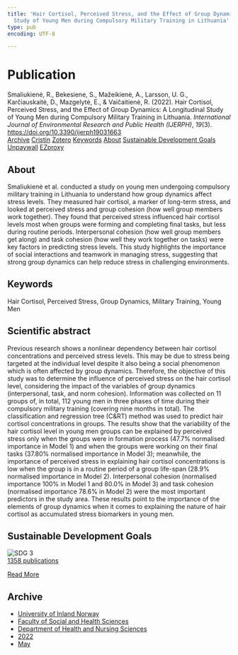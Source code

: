 ```yaml
---
title: 'Hair Cortisol, Perceived Stress, and the Effect of Group Dynamics: A Longitudinal
  Study of Young Men during Compulsory Military Training in Lithuania'
type: pub
encoding: UTF-8

---
```

<h1>Publication</h1>
<article id="csl-bib-container-NXENZEUY" class="csl-bib-container">
  <div class="csl-bib-body"> <div class="csl-entry">Smaliukienė, R., Bekesiene, S., Mažeikienė, A., Larsson, U. G., Karčiauskaitė, D., Mazgelytė, E., &#38; Vaičaitienė, R. (2022). Hair Cortisol, Perceived Stress, and the Effect of Group Dynamics: A Longitudinal Study of Young Men during Compulsory Military Training in Lithuania. <i>International Journal of Environmental Research and Public Health (IJERPH)</i>, <i>19</i>(3). <a href="https://doi.org/10.3390/ijerph19031663">https://doi.org/10.3390/ijerph19031663</a></div> </div>
  <div class="csl-bib-buttons">
    <a href="#taxonomy-article-NXENZEUY" alt="archive" class="csl-bib-button">Archive</a>
    <a href="https://app.cristin.no/results/show.jsf?id=2024494" alt="Cristin" class="csl-bib-button">Cristin</a>
    <a href="http://zotero.org/groups/5881554/items/NXENZEUY" alt="Zotero" class="csl-bib-button">Zotero</a>
    <a href="#keywords-article-NXENZEUY" alt="keywords" class="csl-bib-button">Keywords</a>
    <a href="#about-article-NXENZEUY" alt="about_pub" class="csl-bib-button">About</a>
    <a href="#sdg-article-NXENZEUY" alt="sdg" class="csl-bib-button">Sustainable Development Goals</a>
    <a href="https://www.mdpi.com/1660-4601/19/3/1663/pdf?version=1644401932" alt="Unpaywall" class="csl-bib-button">Unpaywall</a>
    <a href="https://www.mdpi.com/1660-4601/19/3/1663/pdf?version=1644401932" alt="EZproxy" class="csl-bib-button">EZproxy</a>
  </div>
  <div id="csl-bib-meta-container-NXENZEUY"></div>
</article>
<div id="csl-bib-meta-NXENZEUY" class="csl-bib-meta">
  <article id="about-article-NXENZEUY" class="about_pub-article">
    <h1>About</h1>
    Smaliukienė et al. conducted a study on young men undergoing compulsory military training in Lithuania to understand how group dynamics affect stress levels. They measured hair cortisol, a marker of long-term stress, and looked at perceived stress and group cohesion (how well group members work together). They found that perceived stress influenced hair cortisol levels most when groups were forming and completing final tasks, but less during routine periods. Interpersonal cohesion (how well group members get along) and task cohesion (how well they work together on tasks) were key factors in predicting stress levels. This study highlights the importance of social interactions and teamwork in managing stress, suggesting that strong group dynamics can help reduce stress in challenging environments.
  </article>
  <article id="keywords-article-NXENZEUY" class="keywords-article">
    <h1>Keywords</h1>
    Hair Cortisol, Perceived Stress, Group Dynamics, Military Training, Young Men
  </article>
  <article id="abstract-article-NXENZEUY" class="abstract-article">
    <h1>Scientific abstract</h1>
    Previous research shows a nonlinear dependency between hair cortisol concentrations and perceived stress levels. This may be due to stress being targeted at the individual level despite it also being a social phenomenon which is often affected by group dynamics. Therefore, the objective of this study was to determine the influence of perceived stress on the hair cortisol level, considering the impact of the variables of group dynamics (interpersonal, task, and norm cohesion). Information was collected on 11 groups of, in total, 112 young men in three phases of time during their compulsory military training (covering nine months in total). The classification and regression tree (C&RT) method was used to predict hair cortisol concentrations in groups. The results show that the variability of the hair cortisol level in young men groups can be explained by perceived stress only when the groups were in formation process (47.7% normalised importance in Model 1) and when the groups were working on their final tasks (37.80% normalised importance in Model 3); meanwhile, the importance of perceived stress in explaining hair cortisol concentrations is low when the group is in a routine period of a group life-span (28.9% normalised importance in Model 2). Interpersonal cohesion (normalised importance 100% in Model 1 and 80.0% in Model 3) and task cohesion (normalised importance 78.6% in Model 2) were the most important predictors in the study area. These results point to the importance of the elements of group dynamics when it comes to explaining the nature of hair cortisol as accumulated stress biomarkers in young men.
  </article>
  <article id="sdg-article-NXENZEUY" class="sdg-article">
    <h1>Sustainable Development Goals</h1>
    <div class="sdg-container"><div id="sdg3" class="sdg">
        <img src="{{< params subfolder >}}images/sdg/sdg03_en.png" class="image" alt="SDG 3">
        <div class="sdg-overlay">
          <a href="/en/archive/?key=?sdg=3#archive" class="sdg-publication-count"><span>1358</span> publications</a>
          <p><a href="https://sdgs.un.org/goals/goal3" class="sdg-read-more">Read More</a></p>
        </div>
      </div></div>
  </article>
  <article id="taxonomy-article-NXENZEUY" class="taxonomy-article">
    <h1>Archive</h1>
    <ul>
      <li>
        <a href="/en/archive/?key=3DCRN523">University of Inland Norway</a>
      </li>
      <li>
        <a href="/en/archive/?key=IDKFS3MX">Faculty of Social and Health Sciences</a>
      </li>
      <li>
        <a href="/en/archive/?key=GTV4ECMZ">Department of Health and Nursing Sciences</a>
      </li>
      <li>
        <a href="/en/archive/?key=558P36BB">2022</a>
      </li>
      <li>
        <a href="/en/archive/?key=RSIGAIHD">May</a>
      </li>
    </ul>
  </article>
</div>
